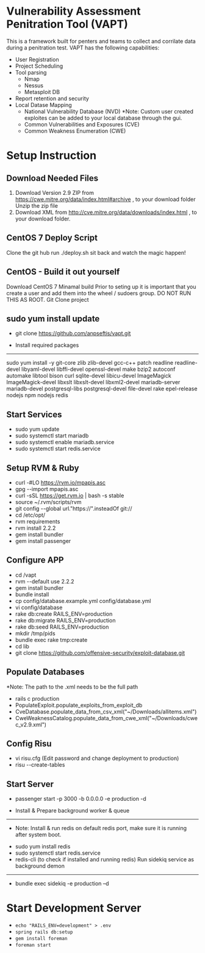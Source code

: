 Vulnerability Assessment Penitration Tool (VAPT)
===========

This is a framework built for penters and teams to collect and corrilate data during a penitration test.  VAPT has the following capabilities:
- User Registration
- Project Scheduling
- Tool parsing
  - Nmap
  - Nessus
  - Metasploit DB
- Report retention and security
- Local Datase Mapping
  - National Vulnerability Database (NVD)
    *Note: Custom user created exploites can be added to your local database through the gui.
  - Common Vulnerabilities and Exposures (CVE)
  - Common Weakness Enumeration (CWE)

Setup Instruction
===================

Download Needed Files
-----------------------------
1. Download Version 2.9 ZIP from https://cwe.mitre.org/data/index.html#archive , to your download folder
Unzip the zip file
2. Download XML from  http://cve.mitre.org/data/downloads/index.html , to your download folder.

CentOS 7 Deploy Script
------------------
Clone the git hub
run ./deploy.sh
sit back and watch the magic happen!

CentOS - Build it out yourself
------------------
Download CentOS 7 Minamal build
Prior to seting up it is important that you create a user and add them into the wheel / sudoers group. DO NOT RUN THIS AS ROOT.
Git Clone project

sudo yum install update
-------------------
- git clone https://github.com/anpseftis/vapt.git

- Install required packages
--------------------------------
sudo yum install -y git-core zlib zlib-devel gcc-c++ patch readline readline-devel libyaml-devel libffi-devel openssl-devel make bzip2 autoconf automake libtool bison curl sqlite-devel libicu-devel ImageMagick ImageMagick-devel libxslt libxslt-devel libxml2-devel mariadb-server mariadb-devel postgresql-libs postgresql-devel file-devel rake epel-release nodejs npm nodejs redis

Start Services
-------------------------------
- sudo yum update
- sudo systemctl start mariadb
- sudo systemctl enable mariadb.service
- sudo systemctl start redis.service

Setup RVM & Ruby
----------------------------------
- curl -#LO https://rvm.io/mpapis.asc
- gpg --import mpapis.asc
- curl -sSL https://get.rvm.io | bash -s stable
- source ~/.rvm/scripts/rvm
- git config --global url."https://".insteadOf git://
- cd /etc/opt/
- rvm requirements
- rvm install 2.2.2
- gem install bundler
- gem install passenger

Configure APP
--------------------------------------
- cd /vapt
- rvm --default use 2.2.2
- gem install bundler
- bundle install
- cp config/database.example.yml config/database.yml
- vi config/database
- rake db:create RAILS_ENV=production
- rake db:migrate RAILS_ENV=production
- rake db:seed RAILS_ENV=production
- mkdir /tmp/pids
- bundle exec rake tmp:create
- cd lib
- git clone https://github.com/offensive-security/exploit-database.git

Populate Databases
-----------------------------------------
*Note: The path to the .xml needs to be the full path
- rails c production
- PopulateExploit.populate_exploits_from_exploit_db
- CveDatabase.populate_data_from_csv_xml("~/Downloads/allitems.xml")
- CweWeaknessCatalog.populate_data_from_cwe_xml("~/Downloads/cwec_v2.9.xml")

Config Risu
--------------------------------------------
- vi risu.cfg
(Edit password and change deployment to production)
- risu --create-tables

Start Server
--------------------------------
- passenger start -p 3000 -b 0.0.0.0 -e production -d

- Install & Prepare background worker & queue
-------------------------------------------------
* Note:	Install & run redis on default redis port, make sure it is running after system boot.
- sudo yum install redis
- sudo systemctl start redis.service
- redis-cli (to check if installed and running redis)
Run sidekiq service as background demon
------------------------------------------
- bundle exec sidekiq -e production –d

Start Development Server
========================
 - `echo "RAILS_ENV=development" > .env`
 - `spring rails db:setup`
 - `gem install foreman`
 - `foreman start`

